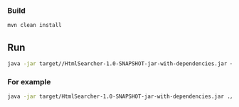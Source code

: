 ### Build
```sh
mvn clean install
```
## Run
```sh
java -jar target//HtmlSearcher-1.0-SNAPSHOT-jar-with-dependencies.jar <base> <target>
```

### For example 
```sh
java -jar target/HtmlSearcher-1.0-SNAPSHOT-jar-with-dependencies.jar ./htmls/sample-0-origin.html ./htmls/sample-2-container-and-clone.html
```
